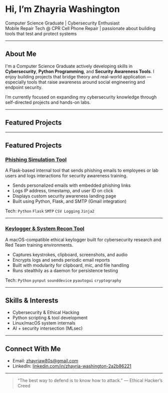 #  Hi, I’m Zhayria Washington

 Computer Science Graduate |  Cybersecurity Enthusiast  
 Mobile Repair Tech @ CPR Cell Phone Repair | passionate about building tools that test and protect systems

---

##  About Me

I'm a Computer Science Graduate actively developing skills in **Cybersecurity**, **Python Programming**, and **Security Awareness Tools**. I enjoy building projects that bridge theory and real-world application — especially tools that raise awareness around social engineering and endpoint security.

I’m currently focused on expanding my cybersecurity knowledge through self-directed projects and hands-on labs.

---

## Featured Projects


---

## Featured Projects

### [Phishing Simulation Tool](https://github.com/Zhayria/Phishing_Campaign.git)
A Flask-based internal tool that sends phishing emails to employees or lab users and logs interactions for security awareness training.

- Sends personalized emails with embedded phishing links
- Logs IP address, timestamp, and user ID on click
- Displays custom security awareness landing page
- Built using Python, Flask, and SMTP (Gmail integration)

Tech: `Python` `Flask` `SMTP` `CSV Logging` `Jinja2`

---

### [Keylogger & System Recon Tool](https://github.com/Zhayria/Keylogger.git)
A macOS-compatible ethical keylogger built for cybersecurity research and Red Team training environments.

- Captures keystrokes, clipboard, screenshots, and audio
- Encrypts logs and sends periodic email reports
- Built with modularity for clipboard, mic, and file handling
- Runs stealthily as a daemon for persistence testing

 Tech: `Python` `pynput` `sounddevice` `pyautogui` `cryptography`

---

## Skills & Interests

- Cybersecurity & Ethical Hacking
- Python scripting & tool development
- Linux/macOS system internals
- AI + security intersection (MLsec)

---

## Connect With Me

- Email: [zhayriaw80s@gmail.com](mailto:zhayriaw80@gmail.com)
- LinkedIn: [linkedin.com/in/zhayria-washington-2a2b86221](https://www.linkedin.com/in/zhayria-washington-2a2b86221)

---

> “The best way to defend is to know how to attack.” — Ethical Hacker’s Creed

